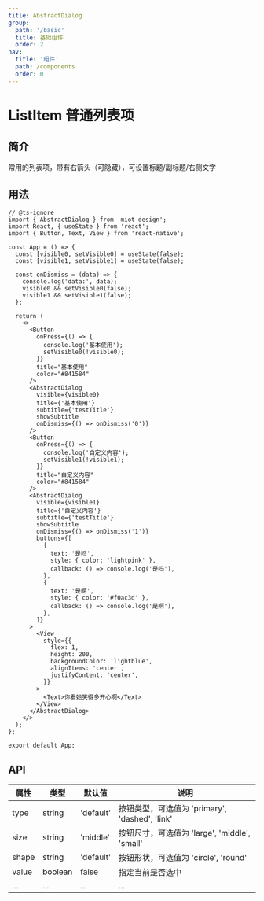 ```yaml
---
title: AbstractDialog
group:
  path: '/basic'
  title: 基础组件
  order: 2
nav:
  title: '组件'
  path: /components
  order: 0
---
```


# ListItem 普通列表项

## 简介

常用的列表项，带有右箭头（可隐藏），可设置标题/副标题/右侧文字

## 用法

```tsx
// @ts-ignore
import { AbstractDialog } from 'miot-design';
import React, { useState } from 'react';
import { Button, Text, View } from 'react-native';

const App = () => {
  const [visible0, setVisible0] = useState(false);
  const [visible1, setVisible1] = useState(false);

  const onDismiss = (data) => {
    console.log('data:', data);
    visible0 && setVisible0(false);
    visible1 && setVisible1(false);
  };

  return (
    <>
      <Button
        onPress={() => {
          console.log('基本使用');
          setVisible0(!visible0);
        }}
        title="基本使用"
        color="#841584"
      />
      <AbstractDialog
        visible={visible0}
        title={'基本使用'}
        subtitle={'testTitle'}
        showSubtitle
        onDismiss={() => onDismiss('0')}
      />
      <Button
        onPress={() => {
          console.log('自定义内容');
          setVisible1(!visible1);
        }}
        title="自定义内容"
        color="#841584"
      />
      <AbstractDialog
        visible={visible1}
        title={'自定义内容'}
        subtitle={'testTitle'}
        showSubtitle
        onDismiss={() => onDismiss('1')}
        buttons={[
          {
            text: '是吗',
            style: { color: 'lightpink' },
            callback: () => console.log('是吗'),
          },
          {
            text: '是啊',
            style: { color: '#f0ac3d' },
            callback: () => console.log('是啊'),
          },
        ]}
      >
        <View
          style={{
            flex: 1,
            height: 200,
            backgroundColor: 'lightblue',
            alignItems: 'center',
            justifyContent: 'center',
          }}
        >
          <Text>你看她笑得多开心啊</Text>
        </View>
      </AbstractDialog>
    </>
  );
};

export default App;

```

## API

| 属性  | 类型    | 默认值    | 说明                                           |
| ----- | ------- | --------- | ---------------------------------------------- |
| type  | string  | 'default' | 按钮类型，可选值为 'primary', 'dashed', 'link' |
| size  | string  | 'middle'  | 按钮尺寸，可选值为 'large', 'middle', 'small'  |
| shape | string  | 'default' | 按钮形状，可选值为 'circle', 'round'           |
| value | boolean | false     | 指定当前是否选中                               |
| ...   | ...     | ...       | ...                                            |

